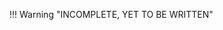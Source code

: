 <!-- TODO: give a walkthrough on how the denovo polishing works -->
!!! Warning "INCOMPLETE, YET TO BE WRITTEN"
